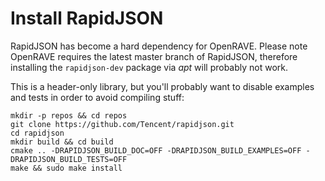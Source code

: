 # Install RapidJSON

RapidJSON has become a hard dependency for OpenRAVE. Please note OpenRAVE requires the latest master branch of RapidJSON, therefore installing the `rapidjson-dev` package via *apt* will probably not work.

This is a header-only library, but you'll probably want to disable examples and tests in order to avoid compiling stuff:

```
mkdir -p repos && cd repos
git clone https://github.com/Tencent/rapidjson.git
cd rapidjson
mkdir build && cd build
cmake .. -DRAPIDJSON_BUILD_DOC=OFF -DRAPIDJSON_BUILD_EXAMPLES=OFF -DRAPIDJSON_BUILD_TESTS=OFF
make && sudo make install
```
